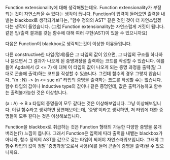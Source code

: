 Function extensionality에 대해 생각해봤는데요. Function extensionality가 부정되는 것이 자연스러울 수 있다는 생각이 듭니다. Function이 입력이 들어오면 출력을 내뱉는 blackbox로 생각되기보다는, "함수 정의의 AST" 같은 것인 것이 더 자연스럽겠다는 생각이 들었습니다. (그럼 Function extensionality는 자연스럽게 거짓이 됩니다. 같은 입/출력 결과를 갖는 함수에 대해 여러 구현(AST)이 있을 수 있으니까요)


다음은 Function이 blackbox로 생각되는것이 이상한 이유들입니다.

다른 constructive한 타입(명제)들은 그 타입의 값이 있으면, 그 타입의 구조를 하나하나 뜯으면서 그 결과가 나오게 된 증명과정을 출력하는 코드를 작성할 수 있습니다. 예를 들어 Agda에서 (2 <= 7) 에 대해 이 타입의 값이 나오게 되는 증명 과정을 출력(말 그대로 콘솔에 출력)하는 코드를 작성할 수 있습니다. 그런데 함수의 경우 그렇지 않습니다. "(n : N) -> (n <= suc n)" 타입의  증명을 출력하는 코드를 작성할 수는 없습니다. 함수 타입의 값이나 Inductive type의 값이나 같은 증명인데, 값은 출력가능하고 함수는 출력불가능한 것은 이상합니다.

(a : A) -> B a 타입의 증명들이 모두 같다는 것은 이상해보입니다. 그냥 이상해보입니다. 이걸 함수라고 생각하면 당연해보이는데, '증명'이라고 생각하면, 저 타입에 대한 증명들이 모두 같다는 것은 이상해보입니다.

Function을 blackbox로 취급하는 것은 Function 형태의 가능한 다양한 증명을 뭉개버리는(?) 느낌이 듭니다. 그래서  Function은 입력에 따라 출력을 내뱉는 blackbox가 아니라, 함수 정의의 AST를 값으로 갖는 타입이 되어야 자연스러워보입니다. 그래야 그 함수 타입의 값이 정말 '증명과정'으로서 사용(예를 들어 콘솔에 증명을 출력)될 수 있으니까요.